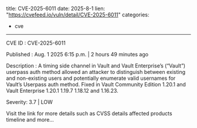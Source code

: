  
title: CVE-2025-6011
date: 2025-8-1
lien: "https://cvefeed.io/vuln/detail/CVE-2025-6011"
categories:
  - cve
---

CVE ID : CVE-2025-6011

Published :  Aug. 1
2025
6:15 p.m. | 2 hours
49 minutes ago

Description : A timing side channel in Vault and Vault Enterprise’s (“Vault”) userpass auth method allowed an attacker to distinguish between existing and non-existing users
and potentially enumerate valid usernames for Vault’s Userpass auth method. Fixed in Vault Community Edition 1.20.1 and Vault Enterprise 1.20.1
1.19.7
1.18.12
and 1.16.23.

Severity: 3.7 | LOW

Visit the link for more details
such as CVSS details
affected products
timeline
and more...
